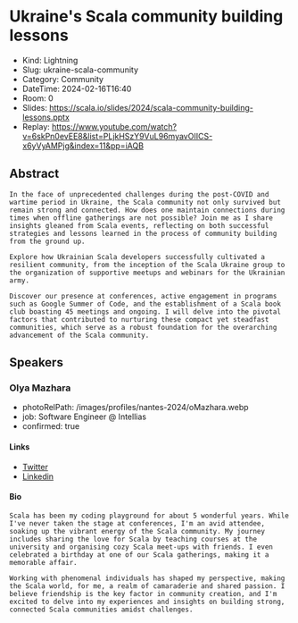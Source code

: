 # Ukraine's Scala community building lessons

- Kind: Lightning
- Slug: ukraine-scala-community
- Category: Community
- DateTime: 2024-02-16T16:40
- Room: 0
- Slides: https://scala.io/slides/2024/scala-community-building-lessons.pptx
- Replay: https://www.youtube.com/watch?v=6skPn0evEE8&list=PLjkHSzY9VuL96myavOIICS-x6yVyAMPjg&index=11&pp=iAQB

## Abstract

```
In the face of unprecedented challenges during the post-COVID and wartime period in Ukraine, the Scala community not only survived but remain strong and connected. How does one maintain connections during times when offline gatherings are not possible? Join me as I share insights gleaned from Scala events, reflecting on both successful strategies and lessons learned in the process of community building from the ground up.

Explore how Ukrainian Scala developers successfully cultivated a resilient community, from the inception of the Scala Ukraine group to the organization of supportive meetups and webinars for the Ukrainian army.

Discover our presence at conferences, active engagement in programs such as Google Summer of Code, and the establishment of a Scala book club boasting 45 meetings and ongoing. I will delve into the pivotal factors that contributed to nurturing these compact yet steadfast communities, which serve as a robust foundation for the overarching advancement of the Scala community.
```

## Speakers

### Olya Mazhara

- photoRelPath: /images/profiles/nantes-2024/oMazhara.webp
- job: Software Engineer @ Intellias
- confirmed: true

#### Links

- [Twitter](https://twitter.com/Olga80572775)
- [Linkedin](https://www.linkedin.com/in/olya-mazhara-28092681)

#### Bio

```
Scala has been my coding playground for about 5 wonderful years. While I've never taken the stage at conferences, I'm an avid attendee, soaking up the vibrant energy of the Scala community. My journey includes sharing the love for Scala by teaching courses at the university and organising cozy Scala meet-ups with friends. I even celebrated a birthday at one of our Scala gatherings, making it a memorable affair.

Working with phenomenal individuals has shaped my perspective, making the Scala world, for me, a realm of camaraderie and shared passion. I believe friendship is the key factor in community creation, and I'm excited to delve into my experiences and insights on building strong, connected Scala communities amidst challenges.
```
